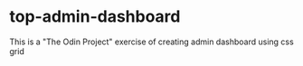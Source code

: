 # top-admin-dashboard
This is a "The Odin Project" exercise of creating admin dashboard using css grid